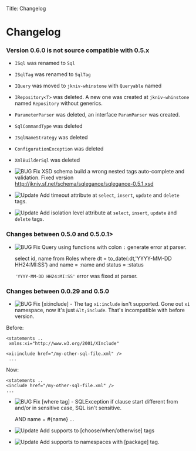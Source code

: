 Title: Changelog


# Changelog


### Version 0.6.0 is not source compatible with 0.5.x  

 - `ISql` was renamed to `Sql`
 - `ISqlTag` was renamed to `SqlTag`
 - `IQuery` was moved to `jkniv-whinstone` with `Queryable` named
 - `IRepository<T>` was deleted. A new one was created at `jkniv-whinstone` named `Repository` without generics.
 - `ParameterParser` was deleted, an interface `ParamParser` was created.
 - `SqlCommandType` was deleted
 - `ISqlNameStrategy` was deleted
 - `ConfigurationException` was deleted
 - `XmlBuilderSql` was deleted

- ![BUG Fix](images/bug_icon.png "BUG Fix") XSD schema build a wrong nested tags auto-complete and validation. Fixed version http://jkniv.sf.net/schema/sqlegance/sqlegance-0.5.1.xsd

- ![Update](images/update_icon.png "Update") Add timeout attribute at `select`, `insert`, `update` and `delete` tags.
- ![Update](images/update_icon.png "Update") Add isolation level attribute at `select`, `insert`, `update` and `delete` tags.



### Changes between 0.5.0 and 0.5.0.1>

- ![BUG Fix](images/bug_icon.png "BUG Fix") Query using functions with colon `:` generate error at parser.

    select id, name from Roles where dt = to_date(:dt,'YYYY-MM-DD HH24:MI:SS') and name = :name and status = :status

    `'YYYY-MM-DD HH24:MI:SS'` error was fixed at parser.

### Changes between 0.0.29 and 0.5.0

- ![BUG Fix](images/bug_icon.png "BUG Fix") [xi:include] - The tag `xi:include` isn't supported. Gone out `xi` namespace, now it's just `&lt;include`. That's incompatible with before version.

Before:


    <statements ..
     xmlns:xi="http://www.w3.org/2001/XInclude"

    <xi:include href="/my-other-sql-file.xml" />
     ...

Now:


    <statements ..
    <include href="/my-other-sql-file.xml" />
    ...

    
- ![BUG Fix](images/bug_icon.png "BUG Fix") [where tag] - SQLException if clause start different from and/or in sensitive case, SQL isn't sensitive.


    <where>
      <if test="name != null">
       AND name = #{name}
      </if>
    ...

- ![Update](images/update_icon.png "Update") Add supports to [choose/when/otherwise] tags
- ![Update](images/update_icon.png "Update") Add supports to namespaces with [package] tag.

